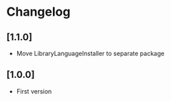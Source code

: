 # Changelog

## [1.1.0]
- Move LibraryLanguageInstaller to separate package

## [1.0.0]
- First version

